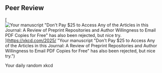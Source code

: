 ## Peer Review
[![Your manuscript "Don't Pay $25 to Access Any of the Articles in this Journal: A Review of Preprint Repositories and Author Willingness to Email PDF Copies for Free" has also been rejected, but nice try.](https://imgs.xkcd.com/comics/peer_review.png)](https://xkcd.com/2025/ "Your manuscript "Don't Pay $25 to Access Any of the Articles in this Journal: A Review of Preprint Repositories and Author Willingness to Email PDF Copies for Free" has also been rejected, but nice try.")

Your daily random xkcd
